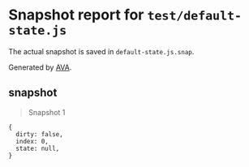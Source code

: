 # Snapshot report for `test/default-state.js`

The actual snapshot is saved in `default-state.js.snap`.

Generated by [AVA](https://ava.li).

## snapshot

> Snapshot 1

    {
      dirty: false,
      index: 0,
      state: null,
    }

